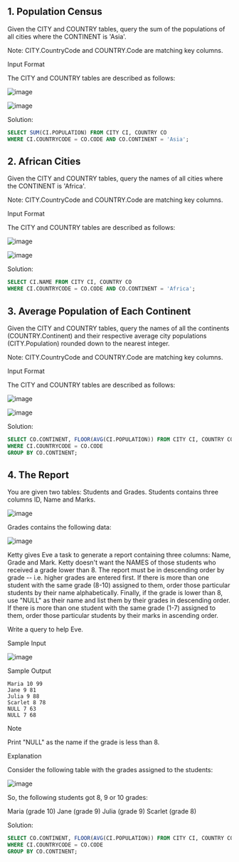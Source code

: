 ## 1. Population Census 

Given the CITY and COUNTRY tables, query the sum of the populations of all cities where the CONTINENT is 'Asia'.

Note: CITY.CountryCode and COUNTRY.Code are matching key columns.

Input Format 

The CITY and COUNTRY tables are described as follows:

![image](https://github.com/manvith1604/HackerRank-problems---SQL/assets/66794160/38dbddaf-2bd8-4595-9662-96ea918b0930)

![image](https://github.com/manvith1604/HackerRank-problems---SQL/assets/66794160/b410cc7a-cd43-4104-9196-483e10bb5ea1)

Solution:

```sql
SELECT SUM(CI.POPULATION) FROM CITY CI, COUNTRY CO
WHERE CI.COUNTRYCODE = CO.CODE AND CO.CONTINENT = 'Asia';
```

## 2. African Cities 

Given the CITY and COUNTRY tables, query the names of all cities where the CONTINENT is 'Africa'.

Note: CITY.CountryCode and COUNTRY.Code are matching key columns.

Input Format

The CITY and COUNTRY tables are described as follows: 

![image](https://github.com/manvith1604/HackerRank-problems---SQL/assets/66794160/2f4e7ba7-24c4-47d0-bc03-11d08862c0a9)

![image](https://github.com/manvith1604/HackerRank-problems---SQL/assets/66794160/7eec1204-0652-47d0-bfc1-1ae915135878)

Solution: 

```sql
SELECT CI.NAME FROM CITY CI, COUNTRY CO
WHERE CI.COUNTRYCODE = CO.CODE AND CO.CONTINENT = 'Africa';
```

## 3. Average Population of Each Continent

Given the CITY and COUNTRY tables, query the names of all the continents (COUNTRY.Continent) and their respective average city populations (CITY.Population) rounded down to the nearest integer.

Note: CITY.CountryCode and COUNTRY.Code are matching key columns.

Input Format

The CITY and COUNTRY tables are described as follows:

![image](https://github.com/manvith1604/HackerRank-problems---SQL/assets/66794160/2f4e7ba7-24c4-47d0-bc03-11d08862c0a9)

![image](https://github.com/manvith1604/HackerRank-problems---SQL/assets/66794160/7eec1204-0652-47d0-bfc1-1ae915135878)

Solution: 

```sql
SELECT CO.CONTINENT, FLOOR(AVG(CI.POPULATION)) FROM CITY CI, COUNTRY CO
WHERE CI.COUNTRYCODE = CO.CODE 
GROUP BY CO.CONTINENT;
```

## 4. The Report

You are given two tables: Students and Grades. Students contains three columns ID, Name and Marks.

![image](https://github.com/manvith1604/HackerRank-problems---SQL/assets/66794160/5bf4e18a-ecb0-451e-aa94-7b89ed40a40b)

Grades contains the following data:

![image](https://github.com/manvith1604/HackerRank-problems---SQL/assets/66794160/0c01ab0d-badf-4529-bcb8-55e820cdef1c)

Ketty gives Eve a task to generate a report containing three columns: Name, Grade and Mark. Ketty doesn't want the NAMES of those students who received a grade lower than 8. The report must be in descending order by grade -- i.e. higher grades are entered first. If there is more than one student with the same grade (8-10) assigned to them, order those particular students by their name alphabetically. Finally, if the grade is lower than 8, use "NULL" as their name and list them by their grades in descending order. If there is more than one student with the same grade (1-7) assigned to them, order those particular students by their marks in ascending order.

Write a query to help Eve.

Sample Input

![image](https://github.com/manvith1604/HackerRank-problems---SQL/assets/66794160/50add442-4da2-4567-ad4c-8f85de8617bd)

Sample Output

```
Maria 10 99
Jane 9 81
Julia 9 88 
Scarlet 8 78
NULL 7 63
NULL 7 68
```

Note

Print "NULL"  as the name if the grade is less than 8.
 
Explanation

Consider the following table with the grades assigned to the students:

![image](https://github.com/manvith1604/HackerRank-problems---SQL/assets/66794160/deef4f6b-a5b5-415a-8c11-da30f5a1e398)

So, the following students got 8, 9 or 10 grades:

Maria (grade 10)
Jane (grade 9)
Julia (grade 9)
Scarlet (grade 8)


Solution: 

```sql
SELECT CO.CONTINENT, FLOOR(AVG(CI.POPULATION)) FROM CITY CI, COUNTRY CO
WHERE CI.COUNTRYCODE = CO.CODE 
GROUP BY CO.CONTINENT;
```
